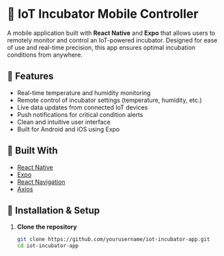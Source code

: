 # 📱 IoT Incubator Mobile Controller

A mobile application built with **React Native** and **Expo** that allows users to remotely monitor and control an IoT-powered incubator. Designed for ease of use and real-time precision, this app ensures optimal incubation conditions from anywhere.

## 🔧 Features

- Real-time temperature and humidity monitoring  
- Remote control of incubator settings (temperature, humidity, etc.)  
- Live data updates from connected IoT devices  
- Push notifications for critical condition alerts  
- Clean and intuitive user interface  
- Built for Android and iOS using Expo

## 🚀 Built With

- [React Native](https://reactnative.dev/)  
- [Expo](https://expo.dev/)  
- [React Navigation](https://reactnavigation.org/)  
- [Axios](https://axios-http.com/) 

## 📲 Installation & Setup

1. **Clone the repository**
   ```bash
   git clone https://github.com/yourusername/iot-incubator-app.git
   cd iot-incubator-app
